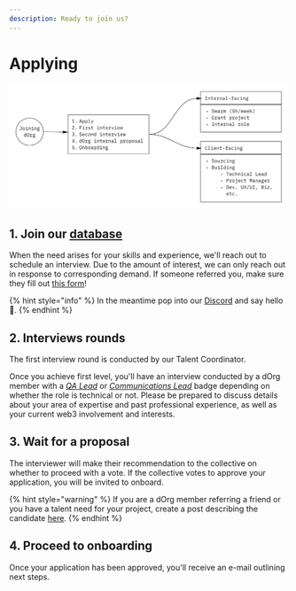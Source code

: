 ```yaml
---
description: Ready to join us?
---
```


# Applying

![](<../.gitbook/assets/Screenshot 2022-04-08 at 17.36.23.png>)

## 1. Join our [database](https://airtable.com/shr0eQZfACL3Yarac)

When the need arises for your skills and experience, we'll reach out to schedule an interview. Due to the amount of interest, we can only reach out in response to corresponding demand. If someone referred you, make sure they fill out [this form](https://airtable.com/shrY4dGORKhV8Rplp)!

{% hint style="info" %}
In the meantime pop into our [Discord](https://discord.com/invite/6Kujmad) and say hello 👋.
{% endhint %}

## 2. Interviews rounds&#x20;

The first interview round is conducted by our Talent Coordinator.&#x20;

Once you achieve first level, you'll have an interview conducted by a dOrg member with a [_QA Lead_](../workflows/qa-lead.md) or [_Communications Lead_](../workflows/comms-lead.md) badge depending on whether the role is technical or not. Please be prepared to discuss details about your area of expertise and past professional experience, as well as your current web3 involvement and interests.

## 3. Wait for a proposal

The interviewer will make their recommendation to the collective on whether to proceed with a vote. If the collective votes to approve your application, you will be invited to onboard.&#x20;

{% hint style="warning" %}
If you are a dOrg member referring a friend or you have a talent need for your project, create a post describing the candidate [here](https://forum.dorg.tech/c/new-members/6).
{% endhint %}

## 4. Proceed to onboarding&#x20;

Once your application has been approved, you'll receive an e-mail outlining next steps.

